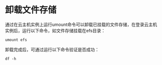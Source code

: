 # 卸载文件存储

通过在云主机实例上运行umount命令可以卸载已挂载的文件存储，在登录云主机实例后，运行以下命令，如文件存储挂载在efs目录：

`umount efs`

 

卸载完成后，可通过运行以下命令验证是否成功：

`df -h`

